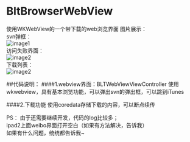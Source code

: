 # BltBrowserWebView
使用WKWebView的一个带下载的web浏览界面
图片展示：<br/>
svn弹框：<br/>
![image1](https://github.com/lllkey/BltBrowserWebView/tree/master/screenshot/image-svn.png)<br/>
访问失败界面：<br/>
![image2](https://github.com/lllkey/BltBrowserWebView/tree/master/screenshot/image-error.png)<br/>
下载列表：<br/>
![image2](https://github.com/lllkey/BltBrowserWebView/tree/master/screenshot/image-download.png)<br/>


##代码说明：
####1.webview界面：BLTWebViewViewController
使用wkwebview，具有基本浏览功能，可以弹出svn的弹出框，可以跳到iTunes

####2.下载功能
使用coredata存储下载的内容，可以断点续传



PS：
由于还需要继续开发，代码的log比较多；<br/>
ipad2上面weibo界面打开空白（如果有方法解决，告诉我）<br/>
如果有什么问题，统统都告诉我~<br/>

